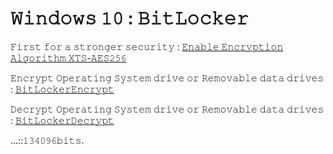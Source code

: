 # 𝚆𝚒𝚗𝚍𝚘𝚠𝚜 𝟷𝟶 : 𝙱𝚒𝚝𝙻𝚘𝚌𝚔𝚎𝚛

𝙵𝚒𝚛𝚜𝚝 𝚏𝚘𝚛 𝚊 𝚜𝚝𝚛𝚘𝚗𝚐𝚎𝚛 𝚜𝚎𝚌𝚞𝚛𝚒𝚝𝚢 : [𝙴𝚗𝚊𝚋𝚕𝚎 𝙴𝚗𝚌𝚛𝚢𝚙𝚝𝚒𝚘𝚗 𝙰𝚕𝚐𝚘𝚛𝚒𝚝𝚑𝚖 𝚇𝚃𝚂-𝙰𝙴𝚂𝟸𝟻𝟼](https://github.com/134096bits/BitLockerEncryption/blob/main/Enable%20Encryption%20Algorithm%20XTS-AES256.md)



𝙴𝚗𝚌𝚛𝚢𝚙𝚝 𝙾𝚙𝚎𝚛𝚊𝚝𝚒𝚗𝚐 𝚂𝚢𝚜𝚝𝚎𝚖 𝚍𝚛𝚒𝚟𝚎 𝚘𝚛 𝚁𝚎𝚖𝚘𝚟𝚊𝚋𝚕𝚎 𝚍𝚊𝚝𝚊 𝚍𝚛𝚒𝚟𝚎𝚜 : [𝙱𝚒𝚝𝙻𝚘𝚌𝚔𝚎𝚛𝙴𝚗𝚌𝚛𝚢𝚙𝚝](https://github.com/134096bits/BitLockerEncryption/blob/main/BitLockerEncrypt.md)

𝙳𝚎𝚌𝚛𝚢𝚙𝚝 𝙾𝚙𝚎𝚛𝚊𝚝𝚒𝚗𝚐 𝚂𝚢𝚜𝚝𝚎𝚖 𝚍𝚛𝚒𝚟𝚎 𝚘𝚛 𝚁𝚎𝚖𝚘𝚟𝚊𝚋𝚕𝚎 𝚍𝚊𝚝𝚊 𝚍𝚛𝚒𝚟𝚎𝚜 : [𝙱𝚒𝚝𝙻𝚘𝚌𝚔𝚎𝚛𝙳𝚎𝚌𝚛𝚢𝚙𝚝](https://github.com/134096bits/BitLockerEncryption/blob/main/BitLockerDecrypt.md)

...::𝟷𝟹𝟺𝟶𝟿𝟼𝚋𝚒𝚝𝚜.

